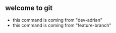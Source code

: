 ## welcome to git

- this command is coming from "dev-adrian"
- this command is coming from "feature-branch"


